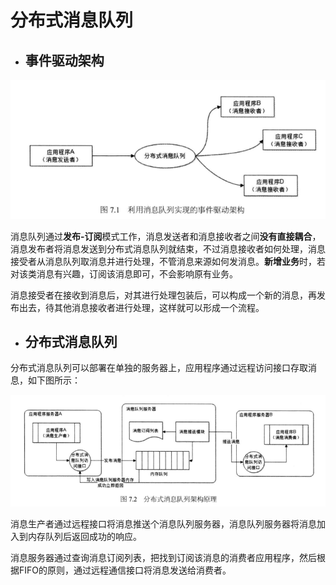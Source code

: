 # 分布式消息队列

* ## 事件驱动架构

![](/assets/1.png)

消息队列通过**发布-订阅**模式工作，消息发送者和消息接收者之间**没有直接耦合**，消息发布者将消息发送到分布式消息队列就结束，不过消息接收者如何处理，消息接受者从消息队列取消息并进行处理，不管消息来源如何发消息。**新增业务**时，若对该类消息有兴趣，订阅该消息即可，不会影响原有业务。

消息接受者在接收到消息后，对其进行处理包装后，可以构成一个新的消息，再发布出去，待其他消息接收者进行处理，这样就可以形成一个流程。

* ## 分布式消息队列

分布式消息队列可以部署在单独的服务器上，应用程序通过远程访问接口存取消息，如下图所示：

![](/assets/2.png)

消息生产者通过远程接口将消息推送个消息队列服务器，消息队列服务器将消息加入到内存队列后返回成功的响应。

消息服务器通过查询消息订阅列表，把找到订阅该消息的消费者应用程序，然后根据FIFO的原则，通过远程通信接口将消息发送给消费者。

















